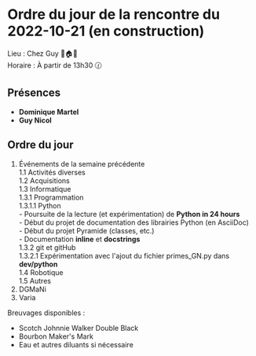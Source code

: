 # Ordre du jour de la rencontre du 2022-10-21 (en construction)
Lieu :    Chez Guy 🌲🏠🌳  
Horaire : À partir de 13h30 🕜  
## Présences
* **Dominique Martel**
* **Guy Nicol**

## Ordre du jour
1. Événements de la semaine précédente  
  1.1  Activités diverses  
  1.2  Acquisitions  
  1.3 Informatique  
    1.3.1 Programmation  
      1.3.1.1 Python  
               - Poursuite de la lecture (et expérimentation) de **Python in 24 hours**  
               - Début du projet de documentation des librairies Python (en AsciiDoc)  
               - Début du projet Pyramide (classes, etc.)  
               - Documentation **inline** et **docstrings**<br>
    1.3.2 git et gitHub<br>
      1.3.2.1 Expérimentation avec l'ajout du fichier primes_GN.py dans **dev/python**  
  1.4 Robotique  
  1.5 Autres  
2. DGMaNi  
3. Varia  



Breuvages disponibles :
  * Scotch Johnnie Walker Double Black
  * Bourbon Maker's Mark
  * Eau et autres diluants si nécessaire
